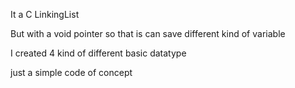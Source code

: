 It a C LinkingList

But with a void pointer so that is can save different kind of variable

I created 4 kind of different basic datatype

just a simple code of concept
